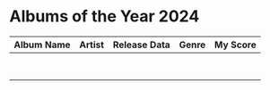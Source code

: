 # Albums of the Year 2024


| Album Name | Artist | Release Data | Genre | My Score |
|:----------:|:------:|:------------:|:-----:|:--------:|
|            |        |              |       |          |
|            |        |              |       |          |
|            |        |              |       |          |
|            |        |              |       |          |
|            |        |              |       |          |
|            |        |              |       |          |
|            |        |              |       |          |
|            |        |              |       |          |
